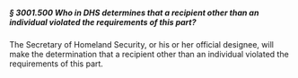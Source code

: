 ##### § 3001.500 Who in DHS determines that a recipient other than an individual violated the requirements of this part? #####

The Secretary of Homeland Security, or his or her official designee, will make the determination that a recipient other than an individual violated the requirements of this part.
